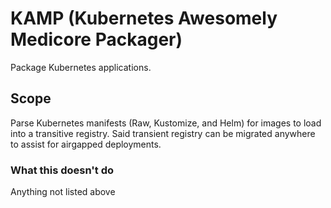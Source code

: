 # KAMP (Kubernetes Awesomely Medicore Packager)

Package Kubernetes applications.

## Scope

Parse Kubernetes manifests (Raw, Kustomize, and Helm) for images to load into a transitive registry.  Said transient registry can be migrated anywhere to assist for airgapped deployments.

### What this doesn't do

Anything not listed above
